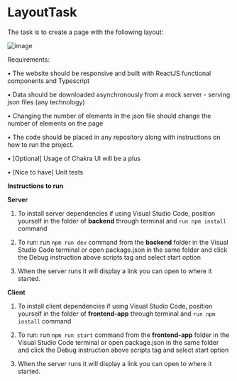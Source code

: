 # LayoutTask

The task is to create a page with the following layout:

![image](https://github.com/Zannengrr/LayoutTask/assets/43003846/8035782c-d2f6-48a0-9439-d76cdf6a0abd)


Requirements:

• The website should be responsive and built with ReactJS functional
components and Typescript

• Data should be downloaded asynchronously from a mock server -
serving json files (any technology)

• Changing the number of elements in the json file should change the
number of elements on the page

• The code should be placed in any repository along with instructions
on how to run the project.

• [Optional] Usage of Chakra UI will be a plus

• [Nice to have] Unit tests


**Instructions to run**

**Server**

1.  To install server dependencies if using Visual Studio Code, position yourself in the folder of **backend** through terminal and ```run npm install``` command

2.  To run: run ```npm run dev``` command from the **backend** folder in the Visual Studio Code terminal or open package.json in the same folder and click the Debug instruction above scripts tag and select start option

3.  When the server runs it will display a link you can open to where it started.

**Client**

1.  To install client dependencies if using Visual Studio Code, position yourself in the folder of **frontend-app** through terminal and ```run npm install``` command

2.  To run: run ```npm run start``` command from the **frontend-app** folder in the Visual Studio Code terminal or open package.json in the same folder and click the Debug instruction above scripts tag and select start option

3.  When the server runs it will display a link you can open to where it started.
